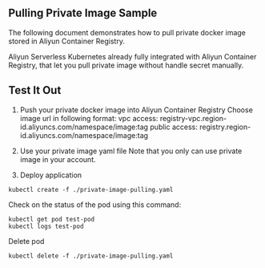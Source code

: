 ## Pulling Private Image Sample

The following document demonstrates how to pull private docker image stored in Aliyun Container Registry.

Aliyun Serverless Kubernetes already fully integrated with Aliyun Container Registry, that let you pull private image without handle secret manually.

## Test It Out

1. Push your private docker image into Aliyun Container Registry
Choose image url in following format:
 vpc access:    registry-vpc.region-id.aliyuncs.com/namespace/image:tag
 public access: registry.region-id.aliyuncs.com/namespace/image:tag

2. Use your private image yaml file
Note that you only can use private image in your account.

3. Deploy application

```
kubectl create -f ./private-image-pulling.yaml
```

Check on the status of the pod using this command: 

```
kubectl get pod test-pod
kubectl logs test-pod
```

Delete pod

```
kubectl delete -f ./private-image-pulling.yaml
```

